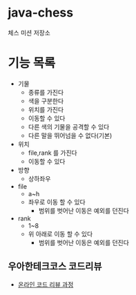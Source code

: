 # java-chess

체스 미션 저장소

# 기능 목록

- 기물
    - 종류를 가진다
    - 색을 구분한다
    - 위치를 가진다
    - 이동할 수 있다
    - 다른 색의 기물을 공격할 수 있다
    - 다른 말을 뛰어넘을 수 없다(기본)
- 위치
    - file,rank 를 가진다
    - 이동할 수 있다
- 방향
    - 상하좌우
- file
    - a~h
    - 좌우로 이동 할 수 있다
        - 범위를 벗어난 이동은 예외를 던진다
- rank
    - 1~8
    - 위 아래로 이동 할 수 있다
        - 범위를 벗어난 이동은 예외를 던진다

## 우아한테크코스 코드리뷰

- [온라인 코드 리뷰 과정](https://github.com/woowacourse/woowacourse-docs/blob/master/maincourse/README.md)
